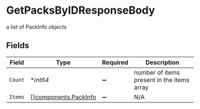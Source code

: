 # GetPacksByIDResponseBody

a list of PackInfo objects


## Fields

| Field                                                        | Type                                                         | Required                                                     | Description                                                  |
| ------------------------------------------------------------ | ------------------------------------------------------------ | ------------------------------------------------------------ | ------------------------------------------------------------ |
| `Count`                                                      | **int64*                                                     | :heavy_minus_sign:                                           | number of items present in the items array                   |
| `Items`                                                      | [][components.PackInfo](../../models/components/packinfo.md) | :heavy_minus_sign:                                           | N/A                                                          |